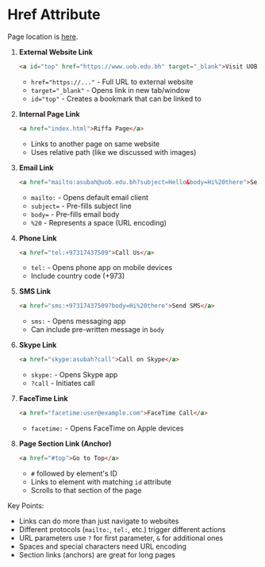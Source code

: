 # Href Attribute
Page location is [here](href.html).

1. **External Website Link**
   ```html
   <a id="top" href="https://www.uob.edu.bh" target="_blank">Visit UOB Website</a>
   ```
   - `href="https://..."` - Full URL to external website
   - `target="_blank"` - Opens link in new tab/window
   - `id="top"` - Creates a bookmark that can be linked to

2. **Internal Page Link**
   ```html
   <a href="index.html">Riffa Page</a>
   ```
   - Links to another page on same website
   - Uses relative path (like we discussed with images)

3. **Email Link**
   ```html
   <a href="mailto:asubah@uob.edu.bh?subject=Hello&body=Hi%20there">Send Email</a>
   ```
   - `mailto:` - Opens default email client
   - `subject=` - Pre-fills subject line
   - `body=` - Pre-fills email body
   - `%20` - Represents a space (URL encoding)

4. **Phone Link**
   ```html
   <a href="tel:+97317437509">Call Us</a>
   ```
   - `tel:` - Opens phone app on mobile devices
   - Include country code (+973)

5. **SMS Link**
   ```html
   <a href="sms:+97317437509?body=Hi%20there">Send SMS</a>
   ```
   - `sms:` - Opens messaging app
   - Can include pre-written message in `body`

6. **Skype Link**
   ```html
   <a href="skype:asubah?call">Call on Skype</a>
   ```
   - `skype:` - Opens Skype app
   - `?call` - Initiates call

7. **FaceTime Link**
   ```html
   <a href="facetime:user@example.com">FaceTime Call</a>
   ```
   - `facetime:` - Opens FaceTime on Apple devices

8. **Page Section Link (Anchor)**
   ```html
   <a href="#top">Go to Top</a>
   ```
   - `#` followed by element's ID
   - Links to element with matching `id` attribute
   - Scrolls to that section of the page

Key Points:
- Links can do more than just navigate to websites
- Different protocols (`mailto:`, `tel:`, etc.) trigger different actions
- URL parameters use `?` for first parameter, `&` for additional ones
- Spaces and special characters need URL encoding
- Section links (anchors) are great for long pages

